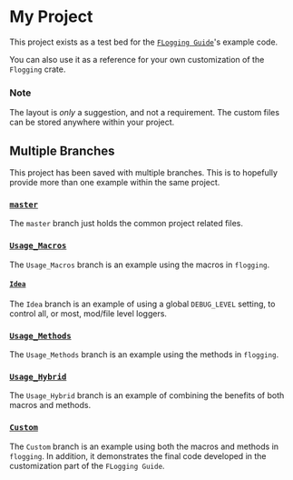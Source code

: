 <!-- markdownlint-disable-file MD001 -->
# My Project

This project exists as a test bed for the [`FLogging Guide`][fg]'s example code.

You can also use it as a reference for your own customization of the `Flogging` crate.

### Note

The layout is _only_ a suggestion, and not a requirement. The custom files can be stored anywhere within your project.

## Multiple Branches

This project has been saved with multiple branches. This is to hopefully provide more than one example within the same project.

### [`master`]

The `master` branch just holds the common project related files.

### [`Usage_Macros`]

The `Usage_Macros` branch is an example using the macros in `flogging`.

#### [`Idea`]

The `Idea` branch is an example of using a global `DEBUG_LEVEL` setting, to control all, or most, mod/file level loggers.

### [`Usage_Methods`]

The `Usage_Methods` branch is an example using the methods in `flogging`.

### [`Usage_Hybrid`]

The `Usage_Hybrid` branch is an example of combining the benefits of both macros and
methods.

### [`Custom`]

The `Custom` branch is an example using both the macros and methods in `flogging`. In addition, it demonstrates the final code developed in the customization part of the `FLogging Guide`.

[fg]: https://bewillcott.github.io/flogging
[`master`]: https://github.com/bewillcott/my_project/tree/master
[`Usage_Macros`]: https://github.com/bewillcott/my_project/tree/Usage_Macros
[`Usage_Methods`]: https://github.com/bewillcott/my_project/tree/Usage_Methods
[`Usage_Hybrid`]: https://github.com/bewillcott/my_project/tree/Usage_Hybrid
[`Custom`]: https://github.com/bewillcott/my_project/tree/Custom
[`Idea`]: https://github.com/bewillcott/my_project/tree/Idea
